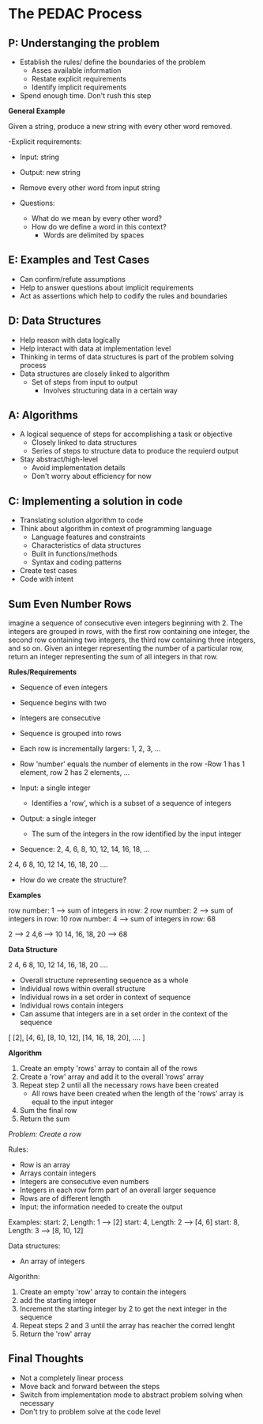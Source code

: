 # The PEDAC Process

## P: Understanging the problem
- Establish the rules/ define the boundaries of the problem
  - Asses available information
  - Restate explicit requirements
  - Identify implicit requirements
- Spend enough time. Don't rush this step

**General Example**

Given a string, produce a new string with every other word removed.

-Explicit requirements:
  - Input: string
  - Output: new string
  - Remove every other word from input string

- Questions:
  - What do we mean by every other word?
  - How do we define a word in this context?
    - Words are delimited by spaces

## E: Examples and Test Cases

- Can confirm/refute assumptions
- Help to answer questions about implicit requirements
- Act as assertions which help to codify the rules and boundaries

## D: Data Structures

- Help reason with data logically
- Help interact with data at implementation level
- Thinking in terms of data structures is part of the problem solving process
- Data structures are closely linked to algorithm
  - Set of steps from input to output
    - Involves structuring data in a certain way


## A: Algorithms

- A logical sequence of steps for accomplishing a task or objective
  - Closely linked to data structures
  - Series of steps to structure data to produce the requierd output
- Stay abstract/high-level
  - Avoid implementation details
  - Don't worry about efficiency for now

## C: Implementing a solution in code

- Translating solution algorithm to code
- Think about algorithm in context of programming language
  - Language features and constraints
  - Characteristics of data structures
  - Built in functions/methods
  - Syntax and coding patterns
- Create test cases
- Code with intent



## Sum Even Number Rows

imagine a sequence of consecutive even integers beginning with 2. The integers are grouped in rows, with the first row containing one integer, the second row containing two integers, the third row containing three integers, and so on. Given an integer representing the number of a particular row, return an integer representing the sum of all integers in that row.

**Rules/Requirements**
- Sequence of even integers
- Sequence begins with two
- Integers are consecutive
- Sequence is grouped into rows
- Each row is incrementally largers: 1, 2, 3, ...
- Row 'number' equals the number of elements in the row
  -Row 1 has 1 element, row 2 has 2 elements, ...
- Input: a single integer
  - Identifies a 'row', which is a subset of a sequence of integers
- Output: a single integer
  - The sum of the integers in the row identified by the input integer

- Sequence:
2, 4, 6, 8, 10, 12, 14, 16, 18, ...

2
4, 6
8, 10, 12
14, 16, 18, 20
....

- How do we create the structure?

**Examples**

row number: 1 --> sum of integers in row: 2
row number: 2 --> sum of integers in row: 10
row number: 4 --> sum of integers in row: 68

2 --> 2
4,6 --> 10
14, 16, 18, 20 --> 68

**Data Structure**

2
4, 6
8, 10, 12
14, 16, 18, 20
....

- Overall structure representing sequence as a whole
- Individual rows within overall structure
- Individual rows in a set order in context of sequence
- Individual rows contain integers
- Can assume that integers are in a set order in the context of the sequence

[
[2],
[4, 6],
[8, 10, 12],
[14, 16, 18, 20],
....
]


**Algorithm**
1. Create an empty 'rows' array to contain all of the rows
2. Create a 'row' array and add it to the overall 'rows' array
3. Repeat step 2 until all the necessary rows have been created
   - All rows have been created when the length of the 'rows' array is equal to the input integer
4. Sum the final row
5. Return the sum





*Problem: Create a row*

Rules: 
- Row is an array
- Arrays contain integers
- Integers are consecutive even numbers
- Integers in each row form part of an overall larger sequence
- Rows are of different length
- Input: the information needed to create the output



Examples:
start: 2, Length: 1 --> [2]
start: 4, Length: 2 --> [4, 6]
start: 8, Length: 3 --> [8, 10, 12]

Data structures:
- An array of integers

Algorithn:
1. Create an empty 'row' array to contain the integers
2. add the starting integer
3. Increment the starting integer by 2 to get the next integer in the sequence
4. Repeat steps 2 and 3 until the array has reacher the corred lenght
5. Return the 'row' array

## Final Thoughts ##
- Not a completely linear process
- Move back and forward between the steps
- Switch from implementation mode to abstract problem solving when necessary
- Don't try to problem solve at the code level